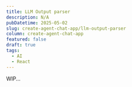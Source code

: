```yaml
---
title: LLM Output parser
description: N/A
pubDatetime: 2025-05-02
slug: create-agent-chat-app/llm-output-parser
column: create-agent-chat-app
featured: false
draft: true
tags:
  - AI
  - React
---
```


WIP...